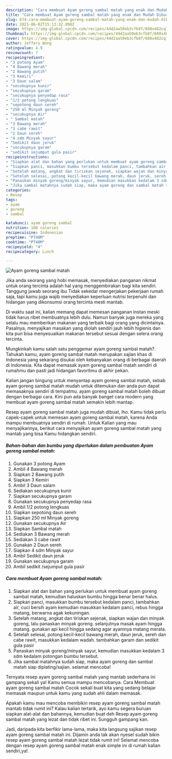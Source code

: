 ```yaml
---
description: "Cara membuat Ayam goreng sambal matah yang enak dan Mudah Dibuat"
title: "Cara membuat Ayam goreng sambal matah yang enak dan Mudah Dibuat"
slug: 674-cara-membuat-ayam-goreng-sambal-matah-yang-enak-dan-mudah-dibuat
date: 2021-06-02T15:13:32.098Z
image: https://img-global.cpcdn.com/recipes/44d2aa50eb3cfb8f/680x482cq70/ayam-goreng-sambal-matah-foto-resep-utama.jpg
thumbnail: https://img-global.cpcdn.com/recipes/44d2aa50eb3cfb8f/680x482cq70/ayam-goreng-sambal-matah-foto-resep-utama.jpg
cover: https://img-global.cpcdn.com/recipes/44d2aa50eb3cfb8f/680x482cq70/ayam-goreng-sambal-matah-foto-resep-utama.jpg
author: Jeffery Wong
ratingvalue: 4.9
reviewcount: 7
recipeingredient:
- "3 potong Ayam"
- "4 Bawang merah"
- "2 Bawang putih"
- "3 Kemiri"
- "3 Daun salam"
- "secukupnya kunir"
- "secukupnya garam"
- "secukupnya penyedap rasa"
- "1/2 potong lengkuas"
- "sepotong daun sereh"
- "250 ml Minyak goreng"
- "secukupnya Air"
- " Sambal matah"
- "3 Bawang merah"
- "3 cabe rawit"
- "2 Daun sereh"
- "4 sdm Minyak sayur"
- "Sedikit daun jeruk"
- "secukupnya garam"
- "sedikit sejumput gula pasir"
recipeinstructions:
- "Siapkan alat dan bahan yang perlukan untuk membuat ayam goreng sambal matah, kemudian haluskan bumbu hingga benar benar halus."
- "Siapkan panci, masukkan bumbu tersebut kedalam panci, tambahkan air, cuci bersih ayam kemudian masukkan kedalam panci, rebus hingga matang, berwarna agak kekuningan."
- "Setelah matang, angkat dan tiriskan sejenak, siapkan wajan dan minyak goreng, lalu panaskan minyak goreng. selanjutnya masak ayam hingga matang. gunakan api kecil hingga sedang agar ayamnya matang merata."
- "Setelah selesai, potong kecil-kecil bawang merah, daun jeruk, sereh dan cabe rawit, masukkan kedalam wadah. tambahkan garam dan sedikit gula pasir"
- "Panaskan minyak goreng/minyak sayur, kemudian masukkan kedalam 3 sdm kedalam potongan bumbu tersebut."
- "Jika sambal matahnya sudah siap, maka ayam goreng dan sambal matah siap diplating/sajian. selamat mencoba!"
categories:
- Resep
tags:
- ayam
- goreng
- sambal

katakunci: ayam goreng sambal 
nutrition: 108 calories
recipecuisine: Indonesian
preptime: "PT40M"
cooktime: "PT40M"
recipeyield: "4"
recipecategory: Lunch

---
```



![Ayam goreng sambal matah](https://img-global.cpcdn.com/recipes/44d2aa50eb3cfb8f/680x482cq70/ayam-goreng-sambal-matah-foto-resep-utama.jpg)

Jika anda seorang yang hobi memasak, menyediakan panganan nikmat untuk orang tercinta adalah hal yang menggembirakan bagi kita sendiri. Tanggung jawab seorang ibu Tidak sekedar mengerjakan pekerjaan rumah saja, tapi kamu juga wajib menyediakan keperluan nutrisi terpenuhi dan hidangan yang dikonsumsi orang tercinta mesti mantab.

Di waktu  saat ini, kalian memang dapat memesan panganan instan meski tidak harus ribet membuatnya lebih dulu. Namun banyak juga mereka yang selalu mau memberikan makanan yang terbaik bagi orang yang dicintainya. Pasalnya, menyajikan masakan yang diolah sendiri jauh lebih higienis dan kita pun bisa menyesuaikan makanan tersebut sesuai dengan selera orang tercinta. 



Mungkinkah kamu salah satu penggemar ayam goreng sambal matah?. Tahukah kamu, ayam goreng sambal matah merupakan sajian khas di Indonesia yang sekarang disukai oleh kebanyakan orang di berbagai daerah di Indonesia. Kita dapat memasak ayam goreng sambal matah sendiri di rumahmu dan pasti jadi hidangan favoritmu di akhir pekan.

Kalian jangan bingung untuk menyantap ayam goreng sambal matah, sebab ayam goreng sambal matah mudah untuk ditemukan dan anda pun dapat memasaknya sendiri di tempatmu. ayam goreng sambal matah boleh dibuat dengan berbagai cara. Kini pun ada banyak banget cara modern yang membuat ayam goreng sambal matah semakin lebih mantap.

Resep ayam goreng sambal matah juga mudah dibuat, lho. Kamu tidak perlu capek-capek untuk memesan ayam goreng sambal matah, karena Anda mampu membuatnya sendiri di rumah. Untuk Kalian yang mau menyajikannya, berikut cara menyajikan ayam goreng sambal matah yang mantab yang bisa Kamu hidangkan sendiri.

<!--inarticleads1-->

##### Bahan-bahan dan bumbu yang diperlukan dalam pembuatan Ayam goreng sambal matah:

1. Gunakan 3 potong Ayam
1. Ambil 4 Bawang merah
1. Siapkan 2 Bawang putih
1. Siapkan 3 Kemiri
1. Ambil 3 Daun salam
1. Sediakan secukupnya kunir
1. Siapkan secukupnya garam
1. Gunakan secukupnya penyedap rasa
1. Ambil 1/2 potong lengkuas
1. Siapkan sepotong daun sereh
1. Siapkan 250 ml Minyak goreng
1. Gunakan secukupnya Air
1. Siapkan  Sambal matah
1. Sediakan 3 Bawang merah
1. Sediakan 3 cabe rawit
1. Gunakan 2 Daun sereh
1. Siapkan 4 sdm Minyak sayur
1. Ambil Sedikit daun jeruk
1. Gunakan secukupnya garam
1. Ambil sedikit /sejumput gula pasir




<!--inarticleads2-->

##### Cara membuat Ayam goreng sambal matah:

1. Siapkan alat dan bahan yang perlukan untuk membuat ayam goreng sambal matah, kemudian haluskan bumbu hingga benar benar halus.
1. Siapkan panci, masukkan bumbu tersebut kedalam panci, tambahkan air, cuci bersih ayam kemudian masukkan kedalam panci, rebus hingga matang, berwarna agak kekuningan.
1. Setelah matang, angkat dan tiriskan sejenak, siapkan wajan dan minyak goreng, lalu panaskan minyak goreng. selanjutnya masak ayam hingga matang. gunakan api kecil hingga sedang agar ayamnya matang merata.
1. Setelah selesai, potong kecil-kecil bawang merah, daun jeruk, sereh dan cabe rawit, masukkan kedalam wadah. tambahkan garam dan sedikit gula pasir
1. Panaskan minyak goreng/minyak sayur, kemudian masukkan kedalam 3 sdm kedalam potongan bumbu tersebut.
1. Jika sambal matahnya sudah siap, maka ayam goreng dan sambal matah siap diplating/sajian. selamat mencoba!




Ternyata resep ayam goreng sambal matah yang mantab sederhana ini gampang sekali ya! Kamu semua mampu mencobanya. Cara Membuat ayam goreng sambal matah Cocok sekali buat kita yang sedang belajar memasak maupun untuk kamu yang sudah ahli dalam memasak.

Apakah kamu mau mencoba membikin resep ayam goreng sambal matah mantab tidak rumit ini? Kalau kalian tertarik, ayo kamu segera buruan siapkan alat-alat dan bahannya, kemudian buat deh Resep ayam goreng sambal matah yang lezat dan tidak ribet ini. Sungguh gampang kan. 

Jadi, daripada kita berfikir lama-lama, maka kita langsung sajikan resep ayam goreng sambal matah ini. Dijamin anda tak akan nyesel sudah bikin resep ayam goreng sambal matah lezat tidak rumit ini! Selamat mencoba dengan resep ayam goreng sambal matah enak simple ini di rumah kalian sendiri,ya!.

